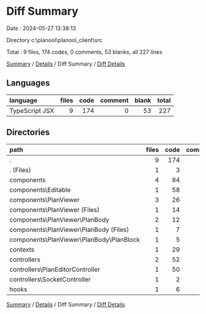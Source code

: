 # Diff Summary

Date : 2024-05-27 13:38:13

Directory c:\\planool\\planool_client\\src

Total : 9 files,  174 codes, 0 comments, 53 blanks, all 227 lines

[Summary](results.md) / [Details](details.md) / Diff Summary / [Diff Details](diff-details.md)

## Languages
| language | files | code | comment | blank | total |
| :--- | ---: | ---: | ---: | ---: | ---: |
| TypeScript JSX | 9 | 174 | 0 | 53 | 227 |

## Directories
| path | files | code | comment | blank | total |
| :--- | ---: | ---: | ---: | ---: | ---: |
| . | 9 | 174 | 0 | 53 | 227 |
| . (Files) | 1 | 3 | 0 | 0 | 3 |
| components | 4 | 84 | 0 | 26 | 110 |
| components\\Editable | 1 | 58 | 0 | 22 | 80 |
| components\\PlanViewer | 3 | 26 | 0 | 4 | 30 |
| components\\PlanViewer (Files) | 1 | 14 | 0 | 3 | 17 |
| components\\PlanViewer\\PlanBody | 2 | 12 | 0 | 1 | 13 |
| components\\PlanViewer\\PlanBody (Files) | 1 | 7 | 0 | 0 | 7 |
| components\\PlanViewer\\PlanBody\\PlanBlock | 1 | 5 | 0 | 1 | 6 |
| contexts | 1 | 29 | 0 | 9 | 38 |
| controllers | 2 | 52 | 0 | 16 | 68 |
| controllers\\PlanEditorController | 1 | 50 | 0 | 15 | 65 |
| controllers\\SocketController | 1 | 2 | 0 | 1 | 3 |
| hooks | 1 | 6 | 0 | 2 | 8 |

[Summary](results.md) / [Details](details.md) / Diff Summary / [Diff Details](diff-details.md)